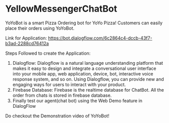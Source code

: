 # YellowMessengerChatBot


YoYoBot is a smart Pizza Ordering bot for YoYo Pizza! Customers can easily place their orders using YoYoBot.

Link for Application: https://bot.dialogflow.com/6c2864c4-dccb-43f7-b3ad-2288cd76412a

Steps Followed to create the Application:

1. Dialogflow: Dialogflow is a natural language understanding platform that makes it easy to design and integrate a conversational user interface into your mobile app, web application, device, bot, interactive voice response system, and so on. Using Dialogflow, you can provide new and engaging ways for users to interact with your product.
2. Firebase Database: Firebase is the realtime database for ChatBot. All the order from chats is stored in firebase database.
3. Finally test our agent(chat bot) using the Web Demo feature in DialogFlow

Do checkout the Demonstration video of YoYoBot!

